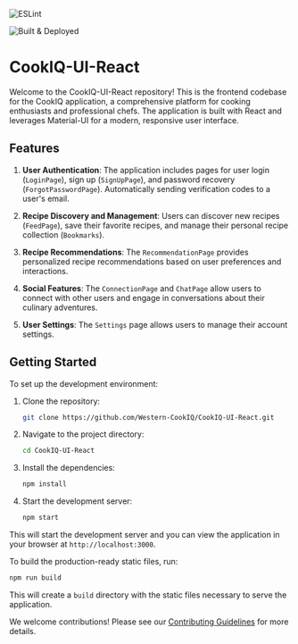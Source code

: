 ![ESLint](https://github.com/Western-CookIQ/CookIQ-UI-React/actions/workflows/eslint.yml/badge.svg)

![Built & Deployed](https://github.com/Western-CookIQ/CookIQ-UI-React/actions/workflows/main.yml/badge.svg)

# CookIQ-UI-React

Welcome to the CookIQ-UI-React repository! This is the frontend codebase for the CookIQ application, a comprehensive platform for cooking enthusiasts and professional chefs. The application is built with React and leverages Material-UI for a modern, responsive user interface.

## Features

1. **User Authentication**: The application includes pages for user login (`LoginPage`), sign up (`SignUpPage`), and password recovery (`ForgotPasswordPage`). Automatically sending verification codes to a user's email.

2. **Recipe Discovery and Management**: Users can discover new recipes (`FeedPage`), save their favorite recipes, and manage their personal recipe collection (`Bookmarks`).

3. **Recipe Recommendations**: The `RecommendationPage` provides personalized recipe recommendations based on user preferences and interactions.

4. **Social Features**: The `ConnectionPage` and `ChatPage` allow users to connect with other users and engage in conversations about their culinary adventures.

5. **User Settings**: The `Settings` page allows users to manage their account settings.

## Getting Started

To set up the development environment:

1. Clone the repository:

   ```bash
   git clone https://github.com/Western-CookIQ/CookIQ-UI-React.git
   ```

2. Navigate to the project directory:

   ```bash
   cd CookIQ-UI-React
   ```

3. Install the dependencies:

   ```bash
   npm install
   ```

4. Start the development server:
   ```bash
   npm start
   ```

This will start the development server and you can view the application in your browser at `http://localhost:3000`.

To build the production-ready static files, run:

```bash
npm run build
```

This will create a `build` directory with the static files necessary to serve the application.

We welcome contributions! Please see our [Contributing Guidelines](CONTRIBUTING.md) for more details.
